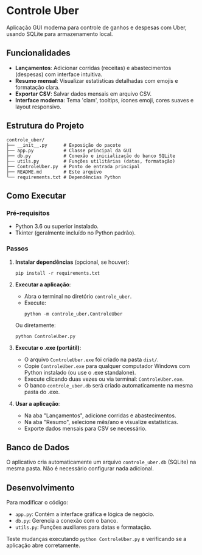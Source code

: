 # Controle Uber

Aplicação GUI moderna para controle de ganhos e despesas com Uber, usando SQLite para armazenamento local.

## Funcionalidades

- **Lançamentos**: Adicionar corridas (receitas) e abastecimentos (despesas) com interface intuitiva.
- **Resumo mensal**: Visualizar estatísticas detalhadas com emojis e formatação clara.
- **Exportar CSV**: Salvar dados mensais em arquivo CSV.
- **Interface moderna**: Tema 'clam', tooltips, ícones emoji, cores suaves e layout responsivo.

## Estrutura do Projeto

```
controle_uber/
├── __init__.py      # Exposição do pacote
├── app.py           # Classe principal da GUI
├── db.py            # Conexão e inicialização do banco SQLite
├── utils.py         # Funções utilitárias (datas, formatação)
├── ControleUber.py  # Ponto de entrada principal
├── README.md        # Este arquivo
└── requirements.txt # Dependências Python
```

## Como Executar

### Pré-requisitos

- Python 3.6 ou superior instalado.
- Tkinter (geralmente incluído no Python padrão).

### Passos

1. **Instalar dependências** (opcional, se houver):
   ```
   pip install -r requirements.txt
   ```

2. **Executar a aplicação**:
   - Abra o terminal no diretório `controle_uber`.
   - Execute:
     ```
     python -m controle_uber.ControleUber
     ```

   Ou diretamente:
   ```
   python ControleUber.py
   ```

3. **Executar o .exe (portátil)**:
   - O arquivo `ControleUber.exe` foi criado na pasta `dist/`.
   - Copie `ControleUber.exe` para qualquer computador Windows com Python instalado (ou use o .exe standalone).
   - Execute clicando duas vezes ou via terminal: `ControleUber.exe`.
   - O banco `controle_uber.db` será criado automaticamente na mesma pasta do .exe.

3. **Usar a aplicação**:
   - Na aba "Lançamentos", adicione corridas e abastecimentos.
   - Na aba "Resumo", selecione mês/ano e visualize estatísticas.
   - Exporte dados mensais para CSV se necessário.

## Banco de Dados

O aplicativo cria automaticamente um arquivo `controle_uber.db` (SQLite) na mesma pasta. Não é necessário configurar nada adicional.

## Desenvolvimento

Para modificar o código:
- `app.py`: Contém a interface gráfica e lógica de negócio.
- `db.py`: Gerencia a conexão com o banco.
- `utils.py`: Funções auxiliares para datas e formatação.

Teste mudanças executando `python ControleUber.py` e verificando se a aplicação abre corretamente.